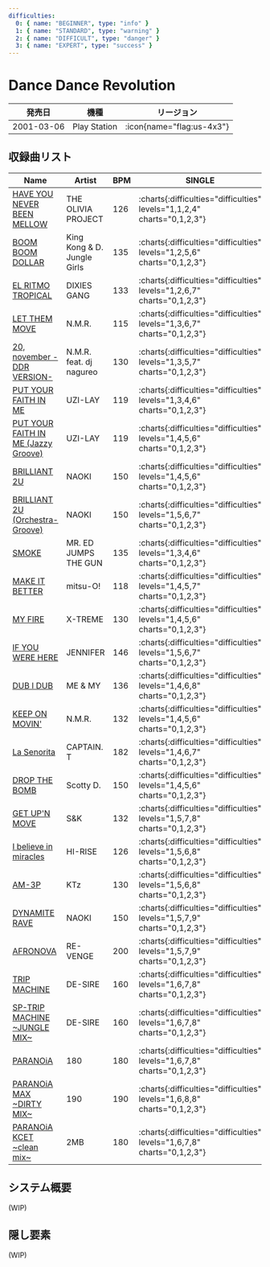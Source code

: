```yaml
---
difficulties:
  0: { name: "BEGINNER", type: "info" }
  1: { name: "STANDARD", type: "warning" }
  2: { name: "DIFFICULT", type: "danger" }
  3: { name: "EXPERT", type: "success" }
---
```


# Dance Dance Revolution

|発売日|機種|リージョン|
|------|----|---------|
|2001-03-06|Play Station| :icon{name="flag:us-4x3"}|

## 収録曲リスト

|Name|Artist|BPM|SINGLE|DOUBLE|UNISON|
|----|------|---|------|------|------|
|[HAVE YOU NEVER BEEN MELLOW](/playstation-jp/1st/have-you-never-been-mellow)|THE OLIVIA PROJECT|126| :charts{:difficulties="difficulties" levels="1,1,2,4" charts="0,1,2,3"}| :charts{:difficulties="difficulties" levels="2,3,6" charts="1,2,3"}| :charts{:difficulties="difficulties" levels="1,2,4" charts="1,2,3"}|
|[BOOM BOOM DOLLAR](/playstation-jp/2nd/boom-boom-dollar)|King Kong & D. Jungle Girls|135| :charts{:difficulties="difficulties" levels="1,2,5,6" charts="0,1,2,3"}| :charts{:difficulties="difficulties" levels="3,5,7" charts="1,2,3"}| :charts{:difficulties="difficulties" levels="2,5,6" charts="1,2,3"}||
|[EL RITMO TROPICAL](/playstation-jp/2nd/el-ritmo-tropical)|DIXIES GANG|133| :charts{:difficulties="difficulties" levels="1,2,6,7" charts="0,1,2,3"}| :charts{:difficulties="difficulties" levels="4,5,7" charts="1,2,3"}| :charts{:difficulties="difficulties" levels="2,6,7" charts="1,2,3"}||
|[LET THEM MOVE](/playstation-jp/2nd/let-them-move)|N.M.R.|115| :charts{:difficulties="difficulties" levels="1,3,6,7" charts="0,1,2,3"}| :charts{:difficulties="difficulties" levels="3,6,7" charts="1,2,3"}| :charts{:difficulties="difficulties" levels="3,6,7" charts="1,2,3"}|
|[20, november -DDR VERSION-](/playstation-jp/2nd/20-november-ddr)|N.M.R. feat. dj nagureo|130| :charts{:difficulties="difficulties" levels="1,3,5,7" charts="0,1,2,3"}| :charts{:difficulties="difficulties" levels="3,5,7" charts="1,2,3"}| :charts{:difficulties="difficulties" levels="3,5,7" charts="1,2,3"}|
|[PUT YOUR FAITH IN ME](/playstation-jp/2nd/put-your-faith-in-me)|UZI-LAY|119| :charts{:difficulties="difficulties" levels="1,3,4,6" charts="0,1,2,3"}| :charts{:difficulties="difficulties" levels="4,5,6" charts="1,2,3"}| :charts{:difficulties="difficulties" levels="3,4,6" charts="1,2,3"}|
|[PUT YOUR FAITH IN ME (Jazzy Groove)](/playstation-jp/2nd/put-your-faith-in-me-jazzy-groove)|UZI-LAY|119| :charts{:difficulties="difficulties" levels="1,4,5,6" charts="0,1,2,3"}| :charts{:difficulties="difficulties" levels="5,6,8" charts="1,2,3"}| :charts{:difficulties="difficulties" levels="4,5,6" charts="1,2,3"}|
|[BRILLIANT 2U](/playstation-jp/2nd/brilliant-2u)|NAOKI|150| :charts{:difficulties="difficulties" levels="1,4,5,6" charts="0,1,2,3"}| :charts{:difficulties="difficulties" levels="4,5,7" charts="1,2,3"}| :charts{:difficulties="difficulties" levels="4,5,6" charts="1,2,3"}|
|[BRILLIANT 2U (Orchestra-Groove)](/playstation-jp/2nd/brilliant-2u-orchestra-groove)|NAOKI|150| :charts{:difficulties="difficulties" levels="1,5,6,7" charts="0,1,2,3"}| :charts{:difficulties="difficulties" levels="4,5,7" charts="1,2,3"}| :charts{:difficulties="difficulties" levels="5,6,7" charts="1,2,3"}|
|[SMOKE](/playstation-jp/2nd/smoke)|MR. ED JUMPS THE GUN|135| :charts{:difficulties="difficulties" levels="1,3,4,6" charts="0,1,2,3"}| :charts{:difficulties="difficulties" levels="4,5,6" charts="1,2,3"}| :charts{:difficulties="difficulties" levels="3,4,6" charts="1,2,3"}||
|[MAKE IT BETTER](/playstation-jp/1st/make-it-better)|mitsu-O!|118| :charts{:difficulties="difficulties" levels="1,4,5,7" charts="0,1,2,3"}| :charts{:difficulties="difficulties" levels="5,7,7" charts="1,2,3"}| :charts{:difficulties="difficulties" levels="4,5,7" charts="1,2,3"}|
|[MY FIRE](/playstation-jp/1st/my-fire)|X-TREME|130| :charts{:difficulties="difficulties" levels="1,4,5,6" charts="0,1,2,3"}| :charts{:difficulties="difficulties" levels="4,5,7" charts="1,2,3"}| :charts{:difficulties="difficulties" levels="4,5,6" charts="1,2,3"}|
|[IF YOU WERE HERE](/playstation-jp/2nd/if-you-were-here)|JENNIFER|146| :charts{:difficulties="difficulties" levels="1,5,6,7" charts="0,1,2,3"}| :charts{:difficulties="difficulties" levels="6,7,7" charts="1,2,3"}| :charts{:difficulties="difficulties" levels="5,6,7" charts="1,2,3"}|
|[DUB I DUB](/playstation-jp/2nd/dub-i-dub)|ME & MY|136| :charts{:difficulties="difficulties" levels="1,4,6,8" charts="0,1,2,3"}| :charts{:difficulties="difficulties" levels="5,7,7" charts="1,2,3"}| :charts{:difficulties="difficulties" levels="4,6,8" charts="1,2,3"}|
|[KEEP ON MOVIN'](/playstation-jp/2nd/keep-on-movin)|N.M.R.|132| :charts{:difficulties="difficulties" levels="1,4,5,6" charts="0,1,2,3"}| :charts{:difficulties="difficulties" levels="4,6,7" charts="1,2,3"}| :charts{:difficulties="difficulties" levels="4,5,6" charts="1,2,3"}|
|[La Senorita](/playstation-jp/3rd/la-senorita)|CAPTAIN. T|182| :charts{:difficulties="difficulties" levels="1,4,6,7" charts="0,1,2,3"}| :charts{:difficulties="difficulties" levels="4,6,9" charts="1,2,3"}| :charts{:difficulties="difficulties" levels="4,6,7" charts="1,2,3"}|
|[DROP THE BOMB](/playstation-jp/3rd/drop-the-bomb)|Scotty D.|150| :charts{:difficulties="difficulties" levels="1,4,5,6" charts="0,1,2,3"}| :charts{:difficulties="difficulties" levels="4,5,6" charts="1,2,3"}| :charts{:difficulties="difficulties" levels="4,5,6" charts="1,2,3"}|
|[GET UP'N MOVE](/playstation-jp/2nd/get-up-n-move)|S&K|132| :charts{:difficulties="difficulties" levels="1,5,7,8" charts="0,1,2,3"}| :charts{:difficulties="difficulties" levels="6,7,7" charts="1,2,3"}| :charts{:difficulties="difficulties" levels="5,7,8" charts="1,2,3"}|
|[I believe in miracles](/playstation-jp/1st/i-believe-in-miracles)|HI-RISE|126| :charts{:difficulties="difficulties" levels="1,5,6,8" charts="0,1,2,3"}| :charts{:difficulties="difficulties" levels="6,7,8" charts="1,2,3"}| :charts{:difficulties="difficulties" levels="5,6,8" charts="1,2,3"}|
|[AM-3P](/playstation-jp/2nd/am-3p)|KTz|130| :charts{:difficulties="difficulties" levels="1,5,6,8" charts="0,1,2,3"}| :charts{:difficulties="difficulties" levels="5,6,7" charts="1,2,3"}| :charts{:difficulties="difficulties" levels="5,6,8" charts="1,2,3"}|
|[DYNAMITE RAVE](/dreamcast-jp/2nd/dynamite-rave)|NAOKI|150| :charts{:difficulties="difficulties" levels="1,5,7,9" charts="0,1,2,3"}| :charts{:difficulties="difficulties" levels="5,6,8" charts="1,2,3"}| :charts{:difficulties="difficulties" levels="5,7,9" charts="1,2,3"}|
|[AFRONOVA](/playstation-jp/3rd/afronova)|RE-VENGE|200| :charts{:difficulties="difficulties" levels="1,5,7,9" charts="0,1,2,3"}| :charts{:difficulties="difficulties" levels="6,7,9" charts="1,2,3"}| :charts{:difficulties="difficulties" levels="5,7,9" charts="1,2,3"}|
|[TRIP MACHINE](/playstation-jp/1st/trip-machine)|DE-SIRE|160| :charts{:difficulties="difficulties" levels="1,6,7,8" charts="0,1,2,3"}| :charts{:difficulties="difficulties" levels="7,8,8" charts="1,2,3"}| :charts{:difficulties="difficulties" levels="6,7,8" charts="1,2,3"}|
|[SP-TRIP MACHINE \~JUNGLE MIX\~](/playstation-jp/2nd/sp-trip-machine)|DE-SIRE|160| :charts{:difficulties="difficulties" levels="1,6,7,8" charts="0,1,2,3"}| :charts{:difficulties="difficulties" levels="7,8,8" charts="1,2,3"}| :charts{:difficulties="difficulties" levels="6,7,8" charts="1,2,3"}|
|[PARANOiA](/playstation-jp/1st/paranoia)|180|180| :charts{:difficulties="difficulties" levels="1,6,7,8" charts="0,1,2,3"}| :charts{:difficulties="difficulties" levels="7,8,9" charts="1,2,3"}| :charts{:difficulties="difficulties" levels="6,7,8" charts="1,2,3"}|
|[PARANOiA MAX \~DIRTY MIX\~](/playstation-jp/1st/paranoia-max)|190|190| :charts{:difficulties="difficulties" levels="1,6,8,8" charts="0,1,2,3"}| :charts{:difficulties="difficulties" levels="7,8,9" charts="1,2,3"}| :charts{:difficulties="difficulties" levels="6,8,8" charts="1,2,3"}|
|[PARANOiA KCET \~clean mix\~](/playstation-jp/1st/paranoia-kcet)|2MB|180| :charts{:difficulties="difficulties" levels="1,6,7,8" charts="0,1,2,3"}| :charts{:difficulties="difficulties" levels="7,8,9" charts="1,2,3"}| :charts{:difficulties="difficulties" levels="6,7,8" charts="1,2,3"}|

## システム概要

(WIP)

## 隠し要素

(WIP)
